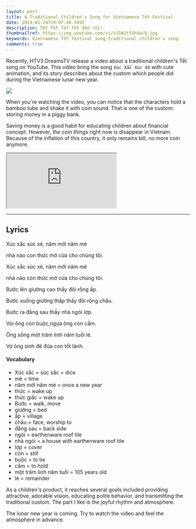 ```yaml
---
layout: post
title: A Traditional Children's Song for Vietnamese Tết Festival
date: 2019-01-24T19:07:48.349Z
description: Tết Tết Tết Tết đến rồi!
thumbnailref: https://img.youtube.com/vi/VJ5W2tfGhVw/0.jpg
keywords: Vietnamese Tết festival song,traditional children's song
comments: true
---
```


Recently, HTV3 DreamsTV release a video about a traditional children's Tết song on YouTube. This video bring the song `Xúc Xắc Xúc Xẻ` with cute animation, and its story describes about the custom which people did during the Vietnamese lunar new year.

![](https://yt3.ggpht.com/a-/AAuE7mBhI2s0sHgp1cxc1NjzpdGQebSMyn_RS3WSbQ=s288-mo-c-c0xffffffff-rj-k-no)

When you're watching the video, you can notice that the characters hold a bamboo tube and shake it with coin sound. That is one of the custom: storing money in a piggy bank.

Saving money is a good habit for educating children about financial concept. However, *the coin things* right now is disappear in Vietnam. Because of the inflation of this country, it only remains bill, no more coin anymore.

<div class="embed-responsive embed-responsive-16by9">
  <iframe class="embed-responsive-item" src="https://www.youtube.com/embed/VJ5W2tfGhVw" allowfullscreen></iframe>
</div>

---

## Lyrics

Xúc xắc xúc xẻ, năm mới năm mẻ

nhà nào con thức mở cửa cho chúng tôi.

Xúc xắc xúc xẻ, năm mới năm mẻ

nhà nào còn thức mở cửa cho chúng tôi. 

Bước lên giường cao thấy đôi rồng ấp.

Bước xuống giường thấp thấy đôi rồng chầu. 

Bước ra đằng sau thấy nhà ngói lợp. 

Voi ông còn buộc,ngựa ông còn cầm. 

Ông sống một trăm linh năm tuổi lẻ. 

Vợ ông sinh đẻ đứa con tốt lành.

#### Vocabulary

* Xúc xắc = súc sắc = dice
* mẻ = time
* năm mới năm mẻ = once a new year
* thức = wake up
* thức giấc = wake up
* Bước = walk, move
* giường = bed
* ấp = village
* chầu = face, worship to
* đằng sau = back side
* ngói = earthenware roof tile
* nhà ngói = a house with earthenware roof tile
* lợp = cover
* còn = still
* buộc = to tie
* cầm = to hold
* một trăm linh năm tuổi = 105 years old
* lẻ = remainder

As a children's product, it reaches several goals included providing attractive, adorable vision, educating polite behavior, and transmitting the traditional custom. The part I like is the joyful rhythm and atmosphere.

The lunar new year is coming. Try to watch the video and feel the atmosphere in advance.